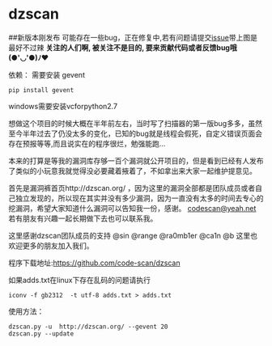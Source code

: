 # dzscan


##新版本刚发布 可能存在一些bug，正在修复中,若有问题请提交[issue](https://github.com/code-scan/dzscan/issues)带上图是最好不过辣
**关注的人们啊, 被关注不是目的, 要来贡献代码或者反馈bug哦(●'◡'●)ﾉ♥**

依赖：
需要安装 gevent
```
pip install gevent
```
windows需要安装vcforpython2.7

想做这个项目的时候大概在半年前左右，当时写了扫描器的第一版bug多多，虽然至今半年过去了仍没太多的变化，已知的bug就是线程会假死，自定义错误页面会存在预报等等,而且说实在的程序很烂，勉强能跑…

本来的打算是等我的漏洞库存够一百个漏洞就公开项目的，但是看到已经有人发布了类似的小玩意我就觉得没必要藏着掖着了，不如拿出来大家一起维护提意见。 

首先是漏洞裤首页http://dzscan.org/ ，因为这里的漏洞全部都是团队成员或者自己独立发现的，所以现在其实并没有多少漏洞，因为一直没有太多的时间去专心的挖漏洞，希望大家知道什么漏洞可以告知我一份，感谢。 
codescan@yeah.net  若有朋友有兴趣一起长期做下去也可以联系我。 

这里感谢dzscan团队成员的支持 @sin @range  @ra0mb1er @ca1n @b 这里也欢迎更多的朋友加入我们。 

程序下载地址:https://github.com/code-scan/dzscan 

如果adds.txt在linux下存在乱码的问题请执行 

```
iconv -f gb2312  -t utf-8 adds.txt > adds.txt
```

使用方法： 
```
dzscan.py -u  http://dzscan.org/ --gevent 20
dzscan.py --update
```
